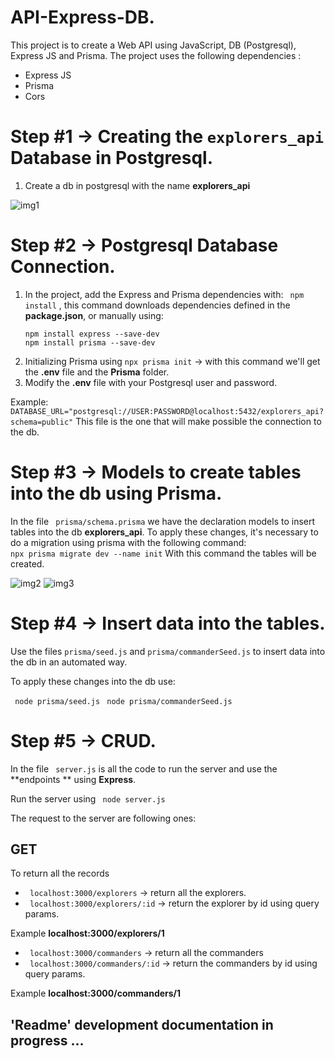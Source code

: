 # API-Express-DB.
This project is to create a Web API using JavaScript, DB (Postgresql), Express JS and Prisma.
The project uses the following dependencies :
- Express JS 
- Prisma
- Cors
# Step #1 -> Creating the  ``` explorers_api ``` Database in Postgresql.

1. Create a db in postgresql with the name **explorers_api**

![img1](https://user-images.githubusercontent.com/92350521/179082565-732ba9fb-2e9c-4c3b-ba54-539772f41c2a.png)


# Step #2 -> Postgresql Database Connection.
1.  In the project, add the Express and Prisma dependencies with:
```  npm install ``` , this command downloads dependencies defined in the **package.json**, or manually using:
	``` 
	npm install express --save-dev
	npm install prisma --save-dev 
  	``` 
2. Initializing Prisma using ``` npx prisma init ```  -> with this command we'll get the **.env** file and the **Prisma** folder.
3.  Modify the **.env** file with your Postgresql user and password.

Example: 
``` DATABASE_URL="postgresql://USER:PASSWORD@localhost:5432/explorers_api?schema=public" ``` 
This file is the one that will make possible the connection to the db.

# Step #3 -> Models to create tables into the db using  Prisma. 
In the file ``` prisma/schema.prisma```  we have the declaration models to insert tables into the db **explorers_api**.
To apply these changes, it's necessary to do a migration using prisma with the following command:  
``` npx prisma migrate dev --name init ``` 
With this command the tables will be created.


![img2](https://user-images.githubusercontent.com/92350521/179084922-7881c180-73e0-4f43-aed7-4c83724da8d3.png)
![img3](https://user-images.githubusercontent.com/92350521/179084931-8149f3eb-25e0-433b-bf0e-f1d2e2fbd137.png)



# Step #4 -> Insert data into the tables. 
Use the files ```prisma/seed.js```  and ```prisma/commanderSeed.js```  to insert data into the db in an automated way.

To apply these changes into the db use:

``` node prisma/seed.js``` 
``` node prisma/commanderSeed.js``` 

# Step #5 -> CRUD.
In the file ``` server.js```  is all the code to run the server  and use  the **endpoints ** using  **Express**.

Run the server using  ``` node server.js``` 

The request to the server are following ones:

## GET
To return all the records
- ``` localhost:3000/explorers```  -> return all the explorers.
- ``` localhost:3000/explorers/:id```  -> return the explorer by id using query params.

Example
**localhost:3000/explorers/1**

- ``` localhost:3000/commanders```  -> return all the commanders
- ``` localhost:3000/commanders/:id```  -> return the commanders by id using query params.

Example
**localhost:3000/commanders/1**

## 'Readme' development documentation in progress ...
